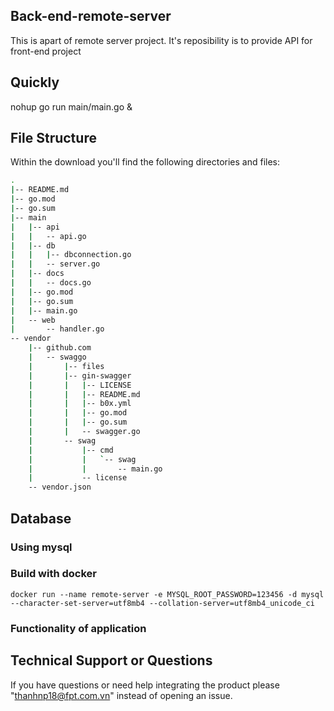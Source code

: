 ## Back-end-remote-server
This is apart of remote server project. It's reposibility is to provide API for front-end project

## Quickly
nohup go run main/main.go &

## File Structure

Within the download you'll find the following directories and files:
```bash
.
|-- README.md
|-- go.mod
|-- go.sum
|-- main
|   |-- api
|   |   -- api.go
|   |-- db
|   |   |-- dbconnection.go
|   |   -- server.go
|   |-- docs
|   |   -- docs.go
|   |-- go.mod
|   |-- go.sum
|   |-- main.go
|   -- web
|       -- handler.go
-- vendor
    |-- github.com
    |   -- swaggo
    |       |-- files
    |       |-- gin-swagger
    |       |   |-- LICENSE
    |       |   |-- README.md
    |       |   |-- b0x.yml
    |       |   |-- go.mod
    |       |   |-- go.sum
    |       |   -- swagger.go
    |       -- swag
    |           |-- cmd
    |           |   `-- swag
    |           |       -- main.go
    |           -- license
    -- vendor.json
```

## Database
### Using mysql
### Build with docker
```
docker run --name remote-server -e MYSQL_ROOT_PASSWORD=123456 -d mysql --character-set-server=utf8mb4 --collation-server=utf8mb4_unicode_ci
```

### Functionality of application


## Technical Support or Questions

If you have questions or need help integrating the product please "thanhnp18@fpt.com.vn" instead of opening an issue.

